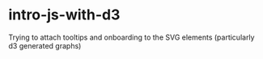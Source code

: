 # intro-js-with-d3

Trying to attach tooltips and onboarding to the SVG elements (particularly d3 generated graphs)

